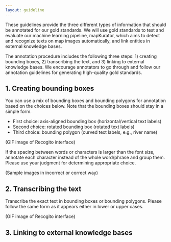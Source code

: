 ```yaml
---
layout: guideline
---
```


These guidelines provide the three different types of information that should be annotated for our gold standards. We will use gold standards to test and evaluate our machine learning pipeline, mapKurator, which aims to detect and recognize texts on map images automatically, and link entities in external knowledge bases.

The annotation procedure includes the following three steps: 1) creating bounding boxes, 2) transcribing the text, and 3) linking to external knowledge bases. We encourage annotators to go through and follow our annotation guidelines for generating high-quality gold standards. 


## 1. Creating bounding boxes

You can use a mix of bounding boxes and bounding polygons for annotation based on the choices below. Note that the bounding boxes should stay in a simple form.
- First choice: axis-aligned bounding box (horizontal/vertical text labels) 
- Second choice: rotated bounding box (rotated text labels)
- Third choice: bounding polygon (curved text labels, e.g., river name)


(GIF image of Recogito interface)

If the spacing between words or characters is larger than the font size, annotate each character instead of the whole word/phrase and group them. Please use your judgment for determining appropriate choice. 

(Sample images in incorrect or correct way)

## 2. Transcribing the text

Transcribe the exact text in bounding boxes or bounding polygons. Please follow the same form as it appears either in lower or upper cases.

(GIF image of Recogito interface)

## 3. Linking to external knowledge bases
